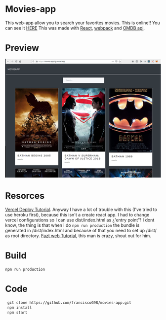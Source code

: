 
# Movies-app
This web-app allow you to search your favorites movies.
This is online!! You can see it [HERE](https://movies-app-fg.vercel.app/)
This was made with [React](https://es.reactjs.org/), [webpack](https://webpack.js.org/) and [OMDB api](http://www.omdbapi.com/).


# Preview
![home project screenshot](https://github.com/franciscoG98/movies-app/blob/main/media/homeScreen.png)

# Resorces
[Vercel Deploy Tutorial](https://www.youtube.com/watch?v=lAJ6LyvW_cw).
Anyway I have a lot of trouble with this (I've tried to use heroku first), because this isn't a create react app. I had to change vercel configurations so I can use dist/index.html as ¿'entry point'? I dont know, the thing is that when i do ```npm run production``` the bundle is generated in /dist/index.html and because of that you need to set up /dist/ as root directory.
[Fazt web Tutorial](https://youtu.be/SJwWQATQGvc), this man is crazy, shout out for him.

# Build
```
npm run production
```

 # Code
 ```
  git clone https://github.com/franciscoG98/movies-app.git
  npm install
  npm start
 ```
 
